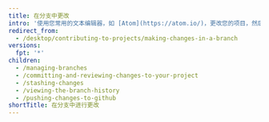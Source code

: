 ```yaml
---
title: 在分支中更改
intro: '使用您常用的文本编辑器，如 [Atom](https://atom.io/)，更改您的项目，然后使用 {% data variables.product.prodname_desktop %} 可视化有用的提交。'
redirect_from:
  - /desktop/contributing-to-projects/making-changes-in-a-branch
versions:
  fpt: '*'
children:
  - /managing-branches
  - /committing-and-reviewing-changes-to-your-project
  - /stashing-changes
  - /viewing-the-branch-history
  - /pushing-changes-to-github
shortTitle: 在分支中进行更改
---
```


